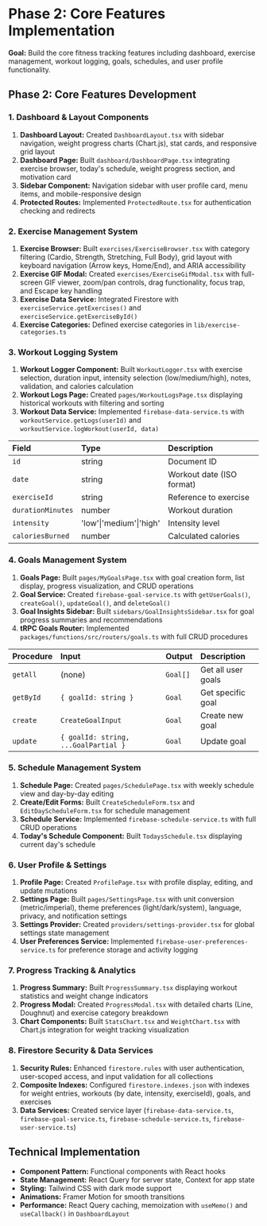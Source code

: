 # Phase 2: Core Features Implementation

**Goal:** Build the core fitness tracking features including dashboard, exercise management, workout logging, goals, schedules, and user profile functionality.

## Phase 2: Core Features Development

### 1. Dashboard & Layout Components

1. **Dashboard Layout:** Created `DashboardLayout.tsx` with sidebar navigation, weight progress charts (Chart.js), stat cards, and responsive grid layout
2. **Dashboard Page:** Built `dashboard/DashboardPage.tsx` integrating exercise browser, today's schedule, weight progress section, and motivation card
3. **Sidebar Component:** Navigation sidebar with user profile card, menu items, and mobile-responsive design
4. **Protected Routes:** Implemented `ProtectedRoute.tsx` for authentication checking and redirects

### 2. Exercise Management System

1. **Exercise Browser:** Built `exercises/ExerciseBrowser.tsx` with category filtering (Cardio, Strength, Stretching, Full Body), grid layout with keyboard navigation (Arrow keys, Home/End), and ARIA accessibility
2. **Exercise GIF Modal:** Created `exercises/ExerciseGifModal.tsx` with full-screen GIF viewer, zoom/pan controls, drag functionality, focus trap, and Escape key handling
3. **Exercise Data Service:** Integrated Firestore with `exerciseService.getExercises()` and `exerciseService.getExerciseById()`
4. **Exercise Categories:** Defined exercise categories in `lib/exercise-categories.ts`

### 3. Workout Logging System

1. **Workout Logger Component:** Built `WorkoutLogger.tsx` with exercise selection, duration input, intensity selection (low/medium/high), notes, validation, and calories calculation
2. **Workout Logs Page:** Created `pages/WorkoutLogsPage.tsx` displaying historical workouts with filtering and sorting
3. **Workout Data Service:** Implemented `firebase-data-service.ts` with `workoutService.getLogs(userId)` and `workoutService.logWorkout(userId, data)`

| Field | Type | Description |
| :--- | :--- | :--- |
| `id` | string | Document ID |
| `date` | string | Workout date (ISO format) |
| `exerciseId` | string | Reference to exercise |
| `durationMinutes` | number | Workout duration |
| `intensity` | 'low'\|'medium'\|'high' | Intensity level |
| `caloriesBurned` | number | Calculated calories |

### 4. Goals Management System

1. **Goals Page:** Built `pages/MyGoalsPage.tsx` with goal creation form, list display, progress visualization, and CRUD operations
2. **Goal Service:** Created `firebase-goal-service.ts` with `getUserGoals()`, `createGoal()`, `updateGoal()`, and `deleteGoal()`
3. **Goal Insights Sidebar:** Built `sidebars/GoalInsightsSidebar.tsx` for goal progress summaries and recommendations
4. **tRPC Goals Router:** Implemented `packages/functions/src/routers/goals.ts` with full CRUD procedures

| Procedure | Input | Output | Description |
| :--- | :--- | :--- | :--- |
| `getAll` | (none) | `Goal[]` | Get all user goals |
| `getById` | `{ goalId: string }` | `Goal` | Get specific goal |
| `create` | `CreateGoalInput` | `Goal` | Create new goal |
| `update` | `{ goalId: string, ...GoalPartial }` | `Goal` | Update goal |

### 5. Schedule Management System

1. **Schedule Page:** Created `pages/SchedulePage.tsx` with weekly schedule view and day-by-day editing
2. **Create/Edit Forms:** Built `CreateScheduleForm.tsx` and `EditDayScheduleForm.tsx` for schedule management
3. **Schedule Service:** Implemented `firebase-schedule-service.ts` with full CRUD operations
4. **Today's Schedule Component:** Built `TodaysSchedule.tsx` displaying current day's schedule

### 6. User Profile & Settings

1. **Profile Page:** Created `ProfilePage.tsx` with profile display, editing, and update mutations
2. **Settings Page:** Built `pages/SettingsPage.tsx` with unit conversion (metric/imperial), theme preferences (light/dark/system), language, privacy, and notification settings
3. **Settings Provider:** Created `providers/settings-provider.tsx` for global settings state management
4. **User Preferences Service:** Implemented `firebase-user-preferences-service.ts` for preference storage and activity logging

### 7. Progress Tracking & Analytics

1. **Progress Summary:** Built `ProgressSummary.tsx` displaying workout statistics and weight change indicators
2. **Progress Modal:** Created `ProgressModal.tsx` with detailed charts (Line, Doughnut) and exercise category breakdown
3. **Chart Components:** Built `StatsChart.tsx` and `WeightChart.tsx` with Chart.js integration for weight tracking visualization

### 8. Firestore Security & Data Services

1. **Security Rules:** Enhanced `firestore.rules` with user authentication, user-scoped access, and input validation for all collections
2. **Composite Indexes:** Configured `firestore.indexes.json` with indexes for weight entries, workouts (by date, intensity, exerciseId), goals, and exercises
3. **Data Services:** Created service layer (`firebase-data-service.ts`, `firebase-goal-service.ts`, `firebase-schedule-service.ts`, `firebase-user-service.ts`)

## Technical Implementation

- **Component Pattern:** Functional components with React hooks
- **State Management:** React Query for server state, Context for app state
- **Styling:** Tailwind CSS with dark mode support
- **Animations:** Framer Motion for smooth transitions
- **Performance:** React Query caching, memoization with `useMemo()` and `useCallback()` in `DashboardLayout`
